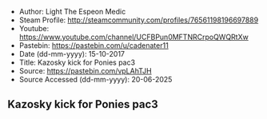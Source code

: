 - Author: Light The Espeon Medic
- Steam Profile: http://steamcommunity.com/profiles/76561198196697889
- Youtube: https://www.youtube.com/channel/UCFBPun0MFTNRCrpoQWQRtXw
- Pastebin: https://pastebin.com/u/cadenater11
- Date (dd-mm-yyyy): 15-10-2017
- Title: Kazosky kick for Ponies pac3
- Source: https://pastebin.com/vpLAhTJH
- Source Accessed (dd-mm-yyyy): 20-06-2025

## Kazosky kick for Ponies pac3
